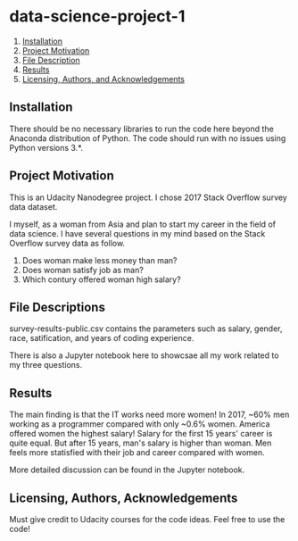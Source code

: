 # data-science-project-1
1. [Installation](#installation)
2. [Project Motivation](#motivation)
3. [File Description](#files)
4. [Results](#results)
5. [Licensing, Authors, and Acknowledgements](#licensing)
## Installation <a name="installation"></a>

There should be no necessary libraries to run the code here beyond the Anaconda distribution of Python. The code should run with no issues using Python versions 3.*.

## Project Motivation<a name="motivation"></a>

This is an Udacity Nanodegree project. I chose 2017 Stack Overflow survey data dataset. 

I myself, as a woman from Asia and plan to start my career in the field of data science. I have several questions in my mind based on the Stack Overflow survey data as follow. 

1. Does woman make less money than man?
2. Does woman satisfy job as man?
3. Which contury offered woman high salary?

## File Descriptions <a name="files"></a>

survey-results-public.csv contains the parameters such as salary, gender, race, satification, and years of coding experience. 

There is also a Jupyter notebook here to showcsae all my work related to my three questions.

## Results<a name="results"></a>

The main finding is that the IT works need more women! In 2017, ~60% men working as a programmer compared with only ~0.6% women. America offered women the highest salary! Salary for the first 15 years' career is quite equal. But after 15 years, man's salary is higher than woman. Men feels more statisfied with their job and career compared with women. 

More detailed discussion can be found in the Jupyter notebook. 

## Licensing, Authors, Acknowledgements<a name="licensing"></a>

Must give credit to Udacity courses for the code ideas. Feel free to use the code!
